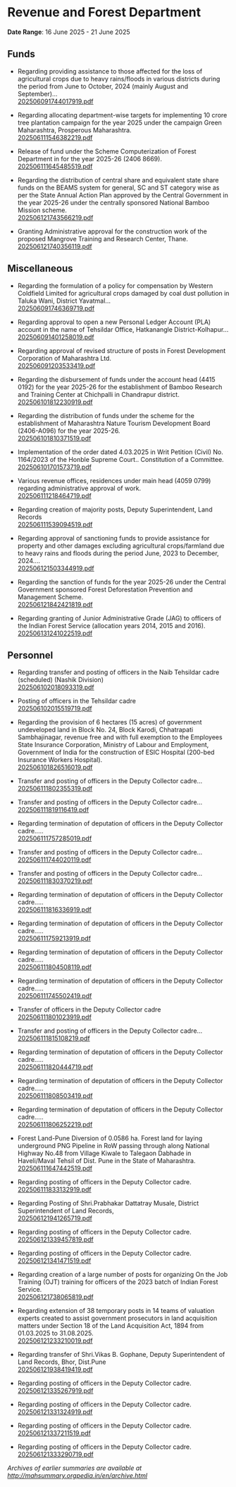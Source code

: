 # Revenue and Forest Department

**Date Range**: 16 June 2025 - 21 June 2025


## Funds
- Regarding providing assistance to those affected for the loss of agricultural crops due to heavy rains/floods in various districts during the period from June to October, 2024 (mainly August and September)...\
  [202506091744017919.pdf](https://gr.maharashtra.gov.in/Site/Upload/Government%20Resolutions/English/202506091744017919.pdf)

- Regarding allocating department-wise targets for implementing 10 crore tree plantation campaign for the year 2025 under the campaign Green Maharashtra, Prosperous Maharashtra.\
  [202506111546382219.pdf](https://gr.maharashtra.gov.in/Site/Upload/Government%20Resolutions/English/202506111546382219.pdf)

- Release of fund under the Scheme Computerization of Forest Department in for the year 2025-26 (2406 8669).\
  [202506111645485519.pdf](https://gr.maharashtra.gov.in/Site/Upload/Government%20Resolutions/English/202506111645485519.pdf)

- Regarding the distribution of central share and equivalent state share funds on the BEAMS system for general, SC and ST category wise as per the State Annual Action Plan approved by the Central Government in the year 2025-26 under the centrally sponsored National Bamboo Mission scheme.\
  [202506121743566219.pdf](https://gr.maharashtra.gov.in/Site/Upload/Government%20Resolutions/English/202506121743566219.pdf)

- Granting Administrative approval for the construction work of the proposed Mangrove Training and Research Center, Thane.\
  [202506121740356119.pdf](https://gr.maharashtra.gov.in/Site/Upload/Government%20Resolutions/English/202506121740356119.pdf)

## Miscellaneous
- Regarding the formulation of a policy for compensation by Western Coldfield Limited for agricultural crops damaged by coal dust pollution in Taluka Wani, District Yavatmal...\
  [202506091746369719.pdf](https://gr.maharashtra.gov.in/Site/Upload/Government%20Resolutions/English/202506091746369719.pdf)

- Regarding approval to open a new Personal Ledger Account (PLA) account in the name of Tehsildar Office, Hatkanangle District-Kolhapur...\
  [202506091401258019.pdf](https://gr.maharashtra.gov.in/Site/Upload/Government%20Resolutions/English/202506091401258019.pdf)

- Regarding approval of revised structure of posts in Forest Development Corporation of Maharashtra Ltd.\
  [202506091203533419.pdf](https://gr.maharashtra.gov.in/Site/Upload/Government%20Resolutions/English/202506091203533419.pdf)

- Regarding the disbursement of funds under the account head (4415 0192) for the year 2025-26 for the establishment of Bamboo Research and Training Center at Chichpalli in Chandrapur district.\
  [202506101812230919.pdf](https://gr.maharashtra.gov.in/Site/Upload/Government%20Resolutions/English/202506101812230919.pdf)

- Regarding the distribution of funds under the scheme for the establishment of Maharashtra Nature Tourism Development Board (2406-A096) for the year 2025-26.\
  [202506101810371519.pdf](https://gr.maharashtra.gov.in/Site/Upload/Government%20Resolutions/English/202506101810371519.pdf)

- Implementation of the order dated 4.03.2025 in Writ Petition (Civil) No. 1164/2023 of the Honble Supreme Court.. Constitution of a Committee.\
  [202506101701573719.pdf](https://gr.maharashtra.gov.in/Site/Upload/Government%20Resolutions/English/202506101701573719.pdf)

- Various revenue offices, residences under main head (4059 0799) regarding administrative approval of work.\
  [202506111218464719.pdf](https://gr.maharashtra.gov.in/Site/Upload/Government%20Resolutions/English/202506111218464719.pdf)

- Regarding creation of majority posts, Deputy Superintendent, Land Records\
  [202506111539094519.pdf](https://gr.maharashtra.gov.in/Site/Upload/Government%20Resolutions/English/202506111539094519.pdf)

- Regarding approval of sanctioning funds to provide assistance for property and other damages excluding agricultural crops/farmland due to heavy rains and floods during the period June, 2023 to December, 2024....\
  [202506121503344919.pdf](https://gr.maharashtra.gov.in/Site/Upload/Government%20Resolutions/English/202506121503344919....pdf)

- Regarding the sanction of funds for the year 2025-26 under the Central Government sponsored Forest Deforestation Prevention and Management Scheme.\
  [202506121842421819.pdf](https://gr.maharashtra.gov.in/Site/Upload/Government%20Resolutions/English/202506121842421819.pdf)

- Regarding granting of Junior Administrative Grade (JAG) to officers of the Indian Forest Service (allocation years 2014, 2015 and 2016).\
  [202506131241022519.pdf](https://gr.maharashtra.gov.in/Site/Upload/Government%20Resolutions/English/202506131241022519.pdf)

## Personnel
- Regarding transfer and posting of officers in the Naib Tehsildar cadre (scheduled) (Nashik Division)\
  [202506102018093319.pdf](https://gr.maharashtra.gov.in/Site/Upload/Government%20Resolutions/English/202506102018093319.pdf)

- Posting of officers in the Tehsildar cadre\
  [202506102015519719.pdf](https://gr.maharashtra.gov.in/Site/Upload/Government%20Resolutions/English/202506102015519719.pdf)

- Regarding the provision of 6 hectares (15 acres) of government undeveloped land in Block No. 24, Block Karodi, Chhatrapati Sambhajinagar, revenue free and with full exemption to the Employees State Insurance Corporation, Ministry of Labour and Employment, Government of India for the construction of ESIC Hospital (200-bed Insurance Workers Hospital).\
  [202506101826516019.pdf](https://gr.maharashtra.gov.in/Site/Upload/Government%20Resolutions/English/202506101826516019.pdf)

- Transfer and posting of officers in the Deputy Collector cadre...\
  [202506111802355319.pdf](https://gr.maharashtra.gov.in/Site/Upload/Government%20Resolutions/English/202506111802355319.pdf)

- Transfer and posting of officers in the Deputy Collector cadre...\
  [202506111819116419.pdf](https://gr.maharashtra.gov.in/Site/Upload/Government%20Resolutions/English/202506111819116419.pdf)

- Regarding termination of deputation of officers in the Deputy Collector cadre.....\
  [202506111757285019.pdf](https://gr.maharashtra.gov.in/Site/Upload/Government%20Resolutions/English/202506111757285019.pdf)

- Transfer and posting of officers in the Deputy Collector cadre...\
  [202506111744020119.pdf](https://gr.maharashtra.gov.in/Site/Upload/Government%20Resolutions/English/202506111744020119.pdf)

- Transfer and posting of officers in the Deputy Collector cadre...\
  [202506111830370219.pdf](https://gr.maharashtra.gov.in/Site/Upload/Government%20Resolutions/English/202506111830370219.pdf)

- Regarding termination of deputation of officers in the Deputy Collector cadre.....\
  [202506111816336919.pdf](https://gr.maharashtra.gov.in/Site/Upload/Government%20Resolutions/English/202506111816336919.pdf)

- Regarding termination of deputation of officers in the Deputy Collector cadre.....\
  [202506111759213919.pdf](https://gr.maharashtra.gov.in/Site/Upload/Government%20Resolutions/English/202506111759213919.pdf)

- Regarding termination of deputation of officers in the Deputy Collector cadre.....\
  [202506111804508119.pdf](https://gr.maharashtra.gov.in/Site/Upload/Government%20Resolutions/English/202506111804508119.pdf)

- Regarding termination of deputation of officers in the Deputy Collector cadre.....\
  [202506111745502419.pdf](https://gr.maharashtra.gov.in/Site/Upload/Government%20Resolutions/English/202506111745502419.pdf)

- Transfer of officers in the Deputy Collector cadre\
  [202506111801023919.pdf](https://gr.maharashtra.gov.in/Site/Upload/Government%20Resolutions/English/202506111801023919.pdf)

- Transfer and posting of officers in the Deputy Collector cadre...\
  [202506111815108219.pdf](https://gr.maharashtra.gov.in/Site/Upload/Government%20Resolutions/English/202506111815108219.pdf)

- Regarding termination of deputation of officers in the Deputy Collector cadre.....\
  [202506111820444719.pdf](https://gr.maharashtra.gov.in/Site/Upload/Government%20Resolutions/English/202506111820444719.pdf)

- Regarding termination of deputation of officers in the Deputy Collector cadre.....\
  [202506111808503419.pdf](https://gr.maharashtra.gov.in/Site/Upload/Government%20Resolutions/English/202506111808503419.pdf)

- Regarding termination of deputation of officers in the Deputy Collector cadre.....\
  [202506111806252219.pdf](https://gr.maharashtra.gov.in/Site/Upload/Government%20Resolutions/English/202506111806252219.pdf)

- Forest Land-Pune  Diversion of 0.0586 ha. Forest land for laying underground PNG Pipeline in RoW passing through along National Highway No.48 from Village Kiwale to Talegaon Dabhade in Haveli/Maval Tehsil of Dist. Pune in the State of Maharashtra.\
  [202506111647442519.pdf](https://gr.maharashtra.gov.in/Site/Upload/Government%20Resolutions/English/202506111647442519.pdf)

- Regarding posting of officers in the Deputy Collector cadre.\
  [202506111833132919.pdf](https://gr.maharashtra.gov.in/Site/Upload/Government%20Resolutions/English/202506111833132919.pdf)

- Regarding Posting of Shri.Prabhakar Dattatray Musale, District Superintendent of Land Records,\
  [202506121941265719.pdf](https://gr.maharashtra.gov.in/Site/Upload/Government%20Resolutions/English/202506121941265719.pdf)

- Regarding posting of officers in the Deputy Collector cadre.\
  [202506121339457819.pdf](https://gr.maharashtra.gov.in/Site/Upload/Government%20Resolutions/English/202506121339457819.pdf)

- Regarding posting of officers in the Deputy Collector cadre.\
  [202506121341471519.pdf](https://gr.maharashtra.gov.in/Site/Upload/Government%20Resolutions/English/202506121341471519.pdf)

- Regarding creation of a large number of posts for organizing On the Job Training (OJT) training for officers of the 2023 batch of Indian Forest Service.\
  [202506121738065819.pdf](https://gr.maharashtra.gov.in/Site/Upload/Government%20Resolutions/English/202506121738065819.pdf)

- Regarding extension of 38 temporary posts in 14 teams of valuation experts created to assist government prosecutors in land acquisition matters under Section 18 of the Land Acquisition Act, 1894 from 01.03.2025 to 31.08.2025.\
  [202506121233210019.pdf](https://gr.maharashtra.gov.in/Site/Upload/Government%20Resolutions/English/202506121233210019....pdf)

- Regarding transfer of Shri.Vikas B. Gophane, Deputy Superintendent of Land Records, Bhor, Dist.Pune\
  [202506121938419419.pdf](https://gr.maharashtra.gov.in/Site/Upload/Government%20Resolutions/English/202506121938419419.pdf)

- Regarding posting of officers in the Deputy Collector cadre.\
  [202506121335267919.pdf](https://gr.maharashtra.gov.in/Site/Upload/Government%20Resolutions/English/202506121335267919.pdf)

- Regarding posting of officers in the Deputy Collector cadre.\
  [202506121331324919.pdf](https://gr.maharashtra.gov.in/Site/Upload/Government%20Resolutions/English/202506121331324919.pdf)

- Regarding posting of officers in the Deputy Collector cadre.\
  [202506121337211519.pdf](https://gr.maharashtra.gov.in/Site/Upload/Government%20Resolutions/English/202506121337211519.pdf)

- Regarding posting of officers in the Deputy Collector cadre.\
  [202506121333290719.pdf](https://gr.maharashtra.gov.in/Site/Upload/Government%20Resolutions/English/202506121333290719.pdf)


*Archives of earlier summaries are available at http://mahsummary.orgpedia.in/en/archive.html*